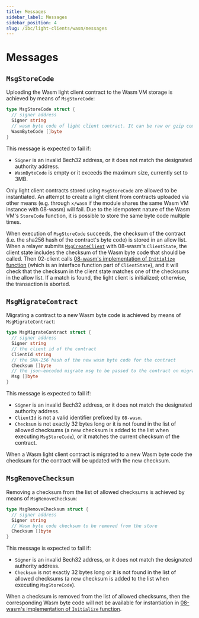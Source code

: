 ```yaml
---
title: Messages
sidebar_label: Messages
sidebar_position: 4
slug: /ibc/light-clients/wasm/messages
---
```


# Messages

## `MsgStoreCode`

Uploading the Wasm light client contract to the Wasm VM storage is achieved by means of `MsgStoreCode`:

```go
type MsgStoreCode struct {
  // signer address
  Signer string
  // wasm byte code of light client contract. It can be raw or gzip compressed
  WasmByteCode []byte
}
```

This message is expected to fail if:

- `Signer` is an invalid Bech32 address, or it does not match the designated authority address.
- `WasmByteCode` is empty or it exceeds the maximum size, currently set to 3MB.

Only light client contracts stored using `MsgStoreCode` are allowed to be instantiated. An attempt to create a light client from contracts uploaded via other means (e.g. through `x/wasm` if the module shares the same Wasm VM instance with 08-wasm) will fail. Due to the idempotent nature of the Wasm VM's `StoreCode` function, it is possible to store the same byte code multiple times.

When execution of `MsgStoreCode` succeeds, the checksum of the contract (i.e. the sha256 hash of the contract's byte code) is stored in an allow list. When a relayer submits [`MsgCreateClient`](https://github.com/cosmos/ibc-go/blob/v8.0.0/proto/ibc/core/client/v1/tx.proto#L25-L37) with 08-wasm's `ClientState`, the client state includes the checksum of the Wasm byte code that should be called. Then 02-client calls [08-wasm's implementation of `Initialize` function](https://github.com/cosmos/ibc-go/blob/v8.0.0/modules/core/02-client/keeper/client.go#L36) (which is an interface function part of `ClientState`), and it will check that the checksum in the client state matches one of the checksums in the allow list. If a match is found, the light client is initialized; otherwise, the transaction is aborted.

## `MsgMigrateContract`

Migrating a contract to a new Wasm byte code is achieved by means of `MsgMigrateContract`:

```go
type MsgMigrateContract struct {
  // signer address
  Signer string
  // the client id of the contract
  ClientId string
  // the SHA-256 hash of the new wasm byte code for the contract
  Checksum []byte
  // the json-encoded migrate msg to be passed to the contract on migration
  Msg []byte
}
```

This message is expected to fail if:

- `Signer` is an invalid Bech32 address, or it does not match the designated authority address.
- `ClientId` is not a valid identifier prefixed by `08-wasm`.
- `Checksum` is not exactly 32 bytes long or it is not found in the list of allowed checksums (a new checksum is added to the list when executing `MsgStoreCode`), or it matches the current checksum of the contract.

When a Wasm light client contract is migrated to a new Wasm byte code the checksum for the contract will be updated with the new checksum.

## `MsgRemoveChecksum`

Removing a checksum from the list of allowed checksums is achieved by means of `MsgRemoveChecksum`:

```go
type MsgRemoveChecksum struct {
  // signer address
  Signer string
  // Wasm byte code checksum to be removed from the store
  Checksum []byte
}
```

This message is expected to fail if:

- `Signer` is an invalid Bech32 address, or it does not match the designated authority address.
- `Checksum` is not exactly 32 bytes long or it is not found in the list of allowed checksums (a new checksum is added to the list when executing `MsgStoreCode`).

When a checksum is removed from the list of allowed checksums, then the corresponding Wasm byte code will not be available for instantiation in [08-wasm's implementation of `Initialize` function](https://github.com/cosmos/ibc-go/blob/v8.0.0/modules/core/02-client/keeper/client.go#L36).
